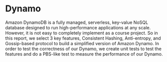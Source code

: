 # Dynamo
Amazon DynamoDB is a fully managed, serverless, key-value NoSQL database designed to run high-performance applications at any scale. However, it is not easy to completely implement as a course project. So in this report, we select 3 key features, Consistent Hashing, Anti-entropy, and Gossip-based protocol to build a simplified version of Amazon Dynamo. In order to test the correctness of our Dynamo, we create unit tests to test the features and do a PBS-like test to measure the performance of our Dynamo. 

